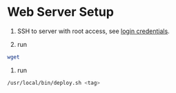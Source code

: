 # Web Server Setup

1. SSH to server with root access, see [login credentials](https://docs.google.com/document/d/1e-FzBbY3JdYLGsp38Va0nXPVGH7eKSYGxgbwL7voolg/edit?tab=t.0).

2. run
```bash
wget 
```

1. run 
```bash
/usr/local/bin/deploy.sh <tag>
```
